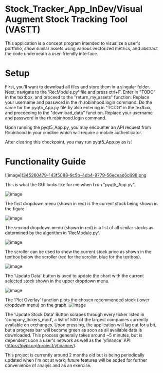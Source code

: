 # Stock_Tracker_App_InDev/Visual Augment Stock Tracking Tool (VASTT) 

This application is a concept program intended to visualize a user's portfolio, show similar assets using various vectorized metrics, and abstract the code underneath a user-friendly interface. 

# Setup
First, you'll want to download all files and store them in a singular folder. Next, navigate to the 'RecModule.py' file and press ctrl+F. Enter in "TODO" in the textbox, and proceed to the "return_my_assets" function. Replace your username and password in the rh.robinhood.login command. Do the same for the pyqt5_App.py file by also entering  in "TODO" in the textbox, and proceeding to the "download_data" function. Replace your username and password in the rh.robinhood.login command.

Upon running the pyqt5_App.py, you may encounter an API request from Robinhood in your cmdline which will require a mobile authenticator. 

After clearing this checkpoint, you may run pyqt5_App.py as is!

# Functionality Guide
![image]([345260479-143f5088-9c5b-4db4-9779-56ecead6d698.png](https://github.com/dawangan/Stock_Tracker_App_InDev/blob/main/imagefolder/345260479-143f5088-9c5b-4db4-9779-56ecead6d698.png])

This is what the GUI looks like for me when I run "pyqt5_App.py".

![image](345260748-11ffc06b-48e3-4fd4-9314-87379bff4e38.png)

The first dropdown menu (shown in red) is the current stock being shown in the figure. 

![image](345260903-d2cfedc0-b713-493b-9eeb-717d864b1d40.png)

The second dropdown menu (shown in red) is a list of all similar stocks as determined by the algorithm in 'RecModule.py'. 

![image](345261227-ade98a2b-ad8b-47b2-9b1e-c176205fbc92.png)

The scroller can be used to show the current stock price as shown in the textbox below the scroller (red for the scroller, blue for the textbox). 

![image](345261469-8b1ee5af-1f6a-4c6e-a2c2-6a895be7311b.png)

The 'Update Data' button is used to update the chart with the current selected stock shown in the upper dropdown menu.

![image](345261504-a98937a1-769b-403c-8f66-b4e536023e87.png)

The 'Plot Overlay' function plots the chosen recommended stock (lower dropdown menu) on the graph. 
![image](345264946-f5e94142-12e6-4034-8199-43c0dd337e01.png)

The 'Update Stock Data' Button scrapes through every ticker listed in 'company_tickers_mod', a list of 500 of the largest companies currently available on exchanges. Upon pressing, the application will lag out for a bit, but a progress bar will become green as soon as all available data is downloaded. This process generally takes around ~5 minutes, but is dependent upon a user's network as well as the 'yfinance' API (https://pypi.org/project/yfinance/). 

This project is currently around 2 months old but is being periodically updated when I'm not at work; future features will be added for further convenience of analyis and as an exercise. 
